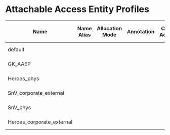 # Attachable Access Entity Profiles
| Name | Name Alias | Allocation Mode | Annotation | Child Action | Configuration Issues | Description | DN | Externally Managed By | Local Owner | Last Modified | Monitoring Policy DN | Owner Key | Owner Tag | Status | UID | User Domain |
| ---- | ---------- | --------------- | ---------- | ------------ | -------------------- | ----------- | -- | --------------------- | ----------- | ------------- | -------------------- | --------- | --------- | ------ | --- | ----------- |
| default |  |  |  |  |  |  | uni/infra/attentp-default |  | local | 2022-11-17T15:49:20.955+00:00 | uni/fabric/monfab-default |  |  |  | 0 | all |
| GK_AAEP |  |  |  |  |  |  | uni/infra/attentp-GK_AAEP |  | local | 2022-11-17T16:05:54.439+00:00 | uni/fabric/monfab-default |  |  |  | 15374 | :all: |
| Heroes_phys |  |  |  |  |  |  | uni/infra/attentp-Heroes_phys |  | local | 2022-11-17T18:22:48.961+00:00 | uni/fabric/monfab-default |  |  |  | 15374 | :all: |
| SnV_corporate_external |  |  |  |  |  |  | uni/infra/attentp-SnV_corporate_external |  | local | 2022-11-17T18:22:48.961+00:00 | uni/fabric/monfab-default |  |  |  | 15374 | :all: |
| SnV_phys |  |  |  |  |  |  | uni/infra/attentp-SnV_phys |  | local | 2022-11-17T18:22:48.961+00:00 | uni/fabric/monfab-default |  |  |  | 15374 | :all: |
| Heroes_corporate_external |  |  |  |  |  |  | uni/infra/attentp-Heroes_corporate_external |  | local | 2022-11-17T18:22:48.961+00:00 | uni/fabric/monfab-default |  |  |  | 15374 | :all: |